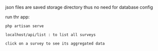 json files are saved storage directory thus no need for database config

run thr app:
    
    php artisan serve
    
    localhost/api/list : to list all surveys
    
    click on a survey to see its aggregated data
